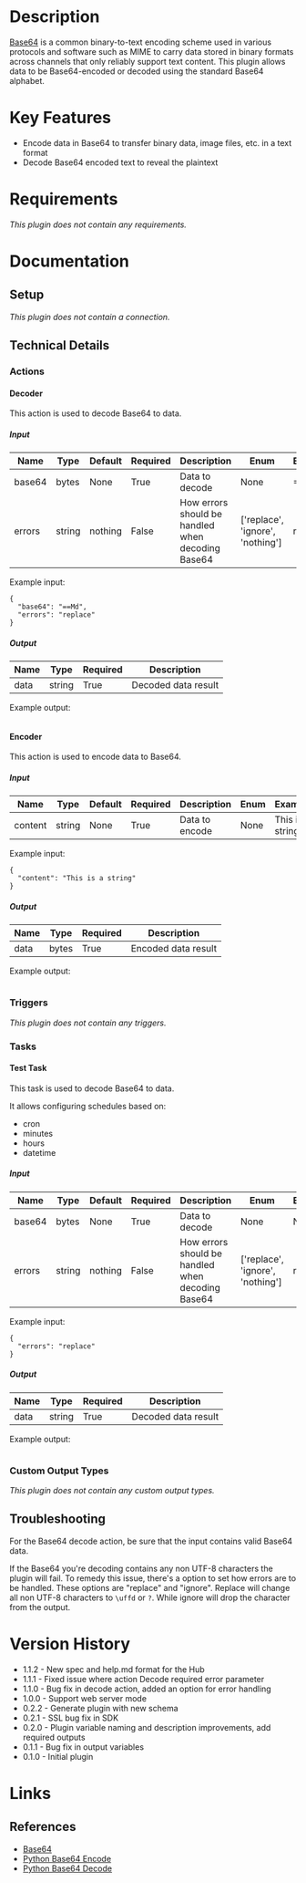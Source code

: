 # Description

[Base64](https://en.wikipedia.org/wiki/Base64) is a common binary-to-text encoding scheme used in various protocols and software such as MIME to carry data stored in binary formats across channels that only reliably support text content. This plugin allows data to be Base64-encoded or decoded using the standard Base64 alphabet.

# Key Features

* Encode data in Base64 to transfer binary data, image files, etc. in a text format
* Decode Base64 encoded text to reveal the plaintext

# Requirements

_This plugin does not contain any requirements._

# Documentation

## Setup

_This plugin does not contain a connection._

## Technical Details

### Actions

#### Decoder

This action is used to decode Base64 to data.

##### Input

|Name|Type|Default|Required|Description|Enum|Example|
|----|----|-------|--------|-----------|----|-------|
|base64|bytes|None|True|Data to decode|None|==Md|
|errors|string|nothing|False|How errors should be handled when decoding Base64|['replace', 'ignore', 'nothing']|replace|

Example input:

```
{
  "base64": "==Md",
  "errors": "replace"
}
```

##### Output

|Name|Type|Required|Description|
|----|----|--------|-----------|
|data|string|True|Decoded data result|

Example output:

```
```

#### Encoder

This action is used to encode data to Base64.

##### Input

|Name|Type|Default|Required|Description|Enum|Example|
|----|----|-------|--------|-----------|----|-------|
|content|string|None|True|Data to encode|None|This is a string|

Example input:

```
{
  "content": "This is a string"
}
```

##### Output

|Name|Type|Required|Description|
|----|----|--------|-----------|
|data|bytes|True|Encoded data result|

Example output:

```
```

### Triggers

_This plugin does not contain any triggers._

### Tasks

#### Test Task

This task is used to decode Base64 to data.

It allows configuring schedules based on:
  - cron
  - minutes
  - hours
  - datetime

##### Input

|Name|Type|Default|Required|Description|Enum|Example|
|----|----|-------|--------|-----------|----|-------|
|base64|bytes|None|True|Data to decode|None|None|
|errors|string|nothing|False|How errors should be handled when decoding Base64|['replace', 'ignore', 'nothing']|replace|

Example input:

```
{
  "errors": "replace"
}
```

##### Output

|Name|Type|Required|Description|
|----|----|--------|-----------|
|data|string|True|Decoded data result|

Example output:

```
```

### Custom Output Types

_This plugin does not contain any custom output types._

## Troubleshooting

For the Base64 decode action, be sure that the input contains valid Base64 data.

If the Base64 you're decoding contains any non UTF-8 characters the plugin will fail. To remedy this issue, there's a
option to set how errors are to be handled. These options are "replace" and "ignore". Replace will change all non UTF-8
characters to `\uffd` or `?`. While ignore will drop the character from the output.

# Version History

* 1.1.2 - New spec and help.md format for the Hub
* 1.1.1 - Fixed issue where action Decode required error parameter
* 1.1.0 - Bug fix in decode action, added an option for error handling
* 1.0.0 - Support web server mode
* 0.2.2 - Generate plugin with new schema
* 0.2.1 - SSL bug fix in SDK
* 0.2.0 - Plugin variable naming and description improvements, add required outputs
* 0.1.1 - Bug fix in output variables
* 0.1.0 - Initial plugin

# Links

## References

* [Base64](https://en.wikipedia.org/wiki/Base64)
* [Python Base64 Encode](https://docs.python.org/2/library/base64.html#base64.standard_b64encode)
* [Python Base64 Decode](https://docs.python.org/2/library/base64.html#base64.standard_b64decode)

